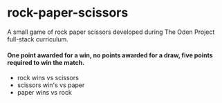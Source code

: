 # rock-paper-scissors


A small game of rock paper scissors developed during The Oden Project full-stack curriculum.



#### One point awarded for a win, no points awarded for a draw, five points required to win the match.

* rock wins         vs          scissors
* scissors win's    vs          paper
* paper wins        vs          rock
